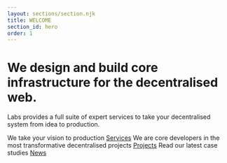 ```yaml
---
layout: sections/section.njk
title: WELCOME
section_id: hero
order: 1
---
```


# We design and build core infrastructure for the decentralised web.

Labs provides a full suite of expert services to take your decentralised system from idea to production.

We take your vision to production [Services](#services)
We are core developers in the most transformative decentralised projects [Projects](#pens)
Read our latest case studies [News](#writing)

<!-- # Security, Reliability and Scalability, while preserving your Independency. A full Ecosystem that provides self-owned data, a distributed database, and peer accountability. -->

<!-- We help by creating an alternative to the dominant centralized systems of the Internet, protecting our ability to make our own choices, and giving trustworthy information we can act on. -->

<!-- Services [![](/img/arrow2.png)](#projects) Company[![](/img/arrow2.png)](#page2) News [![](/img/arrow2.png)](#writing)



P2P decentralized network: [Holochain](#projects). The new era of databases [Blockchain](#pens) Ethereum [Smart Contract](#writing). Security with [Rust](https://www.rust-lang.org/) -->
